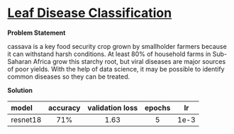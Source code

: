 # [Leaf Disease Classification](https://www.kaggle.com/c/cassava-leaf-disease-classification/overview/description)

**Problem Statement**

cassava is a key food security crop grown by smallholder farmers because it can withstand harsh conditions. At least 80% of household farms in Sub-Saharan Africa grow this starchy root, but viral diseases are major sources of poor yields. With the help of data science, it may be possible to identify common diseases so they can be treated.

**Solution**

|model|accuracy|validation loss|epochs|lr|
|:------|:-------:|:-------:|:---:|:----:|
|resnet18|71%|1.63|5|1e-3|


